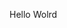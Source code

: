 Hello Wolrd


































































































































































































































































































































































































































































































































































































































































































































































































































































































































































































































































































































































































































































































































































































































































































































































































































































































































































































































































































































































































































































































































































































































































































































































































































































































































































































































































































































































































































































































































































































































































































































































































































































































































































































































































































































































































































































































































































































































































































































































































































































































































































